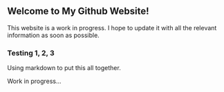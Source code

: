 ## Welcome to My Github Website!

This website is a work in progress. I hope to update it with all the relevant information as soon as possible.

### Testing 1, 2, 3

Using markdown to put this all together.

Work in progress...
